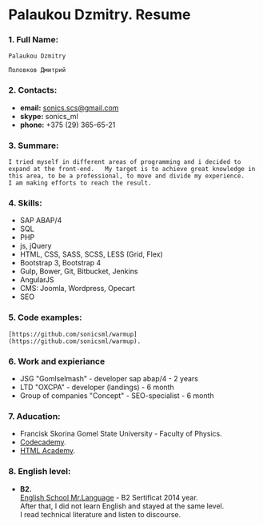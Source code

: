 # Palaukou Dzmitry. Resume

### 1. Full Name:

	Palaukou Dzmitry  

	Половков Дмитрий  

### 2. Contacts:
* 	**email:** sonics.scs@gmail.com
* 	**skype:** sonics_ml
* 	**phone:** +375 (29) 365-65-21

### 3. Summare:
	I tried myself in different areas of programming and i decided to expand at the front-end.   My target is to achieve great knowledge in this area, to be a professional, to move and divide my experience.  
	I am making efforts to reach the result.

### 4. Skills:
-	SAP ABAP/4
-	SQL
-	PHP
-	js, jQuery
-	HTML, CSS, SASS, SCSS, LESS (Grid, Flex)
-	Bootstrap 3, Bootstrap 4
-	Gulp, Bower, Git, Bitbucket, Jenkins
-	AngularJS
-	CMS: Joomla, Wordpress, Opecart
-	SEO

### 5. Code examples: 
	[https://github.com/sonicsml/warmup](https://github.com/sonicsml/warmup).  

### 6. Work and expieriance 
-	JSG "Gomlselmash" - developer sap abap/4 - 2 years
-  	LTD "OXCPA" - developer (landings) - 6 month
- 	Group of companies "Concept" - SEO-specialist - 6 month

### 7. Aducation:
-   Francisk Skorina Gomel State University - Faculty of Physics.
-   [Codecademy](https://www.codecademy.com/users/sonics_ml/achievements).
-   [HTML Academy](https://htmlacademy.ru/profile/id29493/progress).

### 8. English level:
*   **B2.**   
   [English School Mr.Language](http://mrlanguage.org/) - B2 Sertificat 2014 year.  
   After that, I did not learn English and stayed at the same level.   
   I read technical literature and listen to discourse.  
